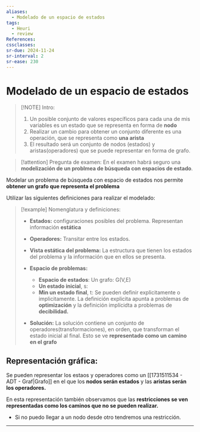 ```yaml
---
aliases:
  - Modelado de un espacio de estados
tags:
  - Heuri
  - review
References: 
cssclasses:
sr-due: 2024-11-24
sr-interval: 2
sr-ease: 230
---
```

# Modelado de un espacio de estados

> [!NOTE] Intro:
> 1. Un posible conjunto de valores específicos para cada una  de mis variables es un estado que se representa en forma de **nodo**
> 2. Realizar un cambio para obtener un conjunto diferente es una operación, que se representa como **una arista**
> 3. El resultado será un conjunto de nodos (estados) y aristas(operadores) que se puede representar en forma de grafo. 


> [!attention] Pregunta de examen:
> En el examen habrá seguro una **modelización de un problmea de búsqueda con espacios de estado**. 
> 

Modelar un problema de búsqueda con espacio de estados nos permite **obtener un grafo que representa el problema**

Utilizar las siguientes definiciones para realizar el modelado: 

> [!example] Nomenglatura y definiciones: 
> + **Estados:** configuraciones posibles del problema. Representan información **estática**
> 
> + **Operadores:** Transitar entre los estados. 
> 
> + **Vista estática del problema:** La estructura que tienen los estados del problema y la información que en ellos se presenta.
> 
> + **Espacio de problemas:**
> 	+ **Espacio de estados**: Un grafo: G(V,E)
> 	+ **Un estado inicial**, s: 
> 	+ **Min un estado final**, t: Se pueden definir explicitamente o implicitamente. La definición explicita apunta a problemas de **optimización** y la definición implícidta a problemas de **decibilidad.**
> + **Solución:** La solución contiene un conjunto de operadores(transformaciones), en orden, que transforman el estado inicial al final. Esto se ve **representado como un camino en el grafo**

## Representación gráfica: 
Se pueden representar los estaos y operadores como un [[1731511534 - ADT - Graf|Grafo]] en el que los **nodos serán estados** y las **aristas serán los operadores.** 

En esta representación también observamos que las **restricciones se ven representadas como los caminos que no se pueden realizar.**
+ Si no puedo llegar a un nodo desde otro tendremos una restricción. 
***